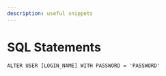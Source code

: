 ```yaml
---
description: useful snippets
---
```


# SQL Statements

`ALTER USER [LOGIN_NAME] WITH PASSWORD = 'PASSWORD'`

